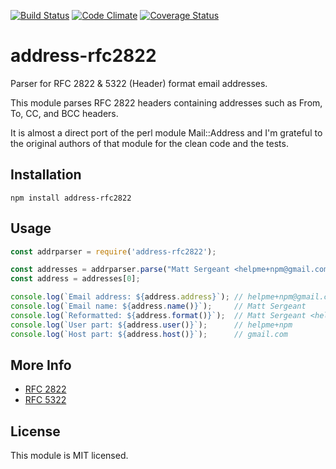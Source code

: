 [![Build Status][ci-img]][ci-url]
[![Code Climate][clim-img]][clim-url]
[![Coverage Status][cov-img]][cov-url]


address-rfc2822
==================

Parser for RFC 2822 & 5322 (Header) format email addresses.

This module parses RFC 2822 headers containing addresses such as From, To, CC, and BCC headers.

It is almost a direct port of the perl module Mail::Address and I'm grateful to the original authors of that module for the clean code and the tests.

Installation
------------

`npm install address-rfc2822`

Usage
-----

```js
const addrparser = require('address-rfc2822');

const addresses = addrparser.parse("Matt Sergeant <helpme+npm@gmail.com>");
const address = addresses[0];

console.log(`Email address: ${address.address}`); // helpme+npm@gmail.com
console.log(`Email name: ${address.name()}`);     // Matt Sergeant
console.log(`Reformatted: ${address.format()}`);  // Matt Sergeant <helpme+npm@gmail.com>
console.log(`User part: ${address.user()}`);      // helpme+npm
console.log(`Host part: ${address.host()}`);      // gmail.com

```


More Info
-------
- [RFC 2822](https://tools.ietf.org/html/rfc2822)
- [RFC 5322](https://tools.ietf.org/html/rfc5322)


License
-------

This module is MIT licensed.

[ci-img]: https://github.com/haraka/node-address-rfc2822/actions/workflows/ci.yml/badge.svg
[ci-url]: https://github.com/haraka/node-address-rfc2822/actions/workflows/ci.yml
[cov-img]: https://codecov.io/github/haraka/node-address-rfc2822/coverage.svg
[cov-url]: https://codecov.io/github/haraka/node-address-rfc2822?branch=master
[clim-img]: https://codeclimate.com/github/haraka/haraka-plugin-template/badges/gpa.svg
[clim-url]: https://codeclimate.com/github/haraka/haraka-plugin-template
